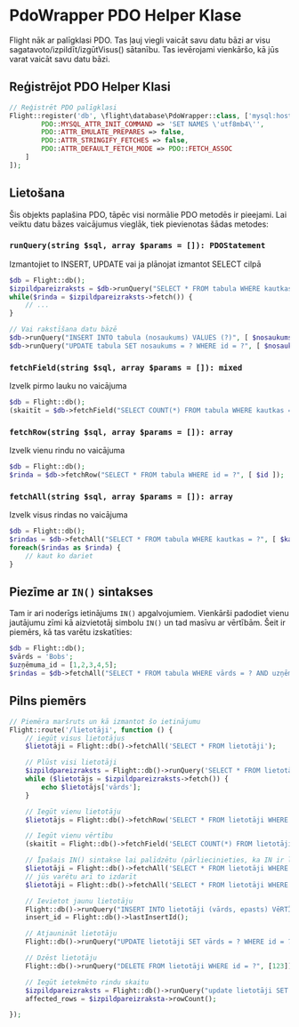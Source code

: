 # PdoWrapper PDO Helper Klase

Flight nāk ar palīgklasi PDO. Tas ļauj viegli vaicāt savu datu bāzi ar visu sagatavoto/izpildīt/izgūtVisus() sātanību. Tas ievērojami vienkāršo, kā jūs varat vaicāt savu datu bāzi.

## Reģistrējot PDO Helper Klasi

```php
// Reģistrēt PDO palīgklasi
Flight::register('db', \flight\database\PdoWrapper::class, ['mysql:host=localhost;dbname=cool_db_name', 'lietotājs', 'parole', [
		PDO::MYSQL_ATTR_INIT_COMMAND => 'SET NAMES \'utf8mb4\'',
		PDO::ATTR_EMULATE_PREPARES => false,
		PDO::ATTR_STRINGIFY_FETCHES => false,
		PDO::ATTR_DEFAULT_FETCH_MODE => PDO::FETCH_ASSOC
	]
]);
```

## Lietošana
Šis objekts paplašina PDO, tāpēc visi normālie PDO metodēs ir pieejami. Lai veiktu datu bāzes vaicājumus vieglāk, tiek pievienotas šādas metodes:

### `runQuery(string $sql, array $params = []): PDOStatement`
Izmantojiet to INSERT, UPDATE vai ja plānojat izmantot SELECT cilpā

```php
$db = Flight::db();
$izpildpareizraksts = $db->runQuery("SELECT * FROM tabula WHERE kautkas = ?", [ $kautkas ]);
while($rinda = $izpildpareizraksts->fetch()) {
	// ...
}

// Vai rakstīšana datu bāzē
$db->runQuery("INSERT INTO tabula (nosaukums) VALUES (?)", [ $nosaukums ]);
$db->runQuery("UPDATE tabula SET nosaukums = ? WHERE id = ?", [ $nosaukums, $id ]);
```

### `fetchField(string $sql, array $params = []): mixed`
Izvelk pirmo lauku no vaicājuma

```php
$db = Flight::db();
(skaitīt = $db->fetchField("SELECT COUNT(*) FROM tabula WHERE kautkas = ?", [ $kautkas ]);
```

### `fetchRow(string $sql, array $params = []): array`
Izvelk vienu rindu no vaicājuma

```php
$db = Flight::db();
$rinda = $db->fetchRow("SELECT * FROM tabula WHERE id = ?", [ $id ]);
```

### `fetchAll(string $sql, array $params = []): array`
Izvelk visus rindas no vaicājuma

```php
$db = Flight::db();
$rindas = $db->fetchAll("SELECT * FROM tabula WHERE kautkas = ?", [ $kautkas ]);
foreach($rindas as $rinda) {
	// kaut ko dariet
}
```

## Piezīme ar `IN()` sintakses
Tam ir ari noderīgs ietinājums `IN()` apgalvojumiem. Vienkārši padodiet vienu jautājumu zīmi kā aizvietotāj simbolu `IN()` un tad masīvu ar vērtībām. Šeit ir piemērs, kā tas varētu izskatīties:

```php
$db = Flight::db();
$vārds = 'Bobs';
$uzņēmuma_id = [1,2,3,4,5];
$rindas = $db->fetchAll("SELECT * FROM tabula WHERE vārds = ? AND uzņēmuma_id IN (?)", [ $vārds, $uzņēmuma_id ]);
```

## Pilns piemērs

```php
// Piemēra maršruts un kā izmantot šo ietinājumu
Flight::route('/lietotāji', function () {
	// iegūt visus lietotājus
	$lietotāji = Flight::db()->fetchAll('SELECT * FROM lietotāji');

	// Plūst visi lietotāji
	$izpildpareizraksts = Flight::db()->runQuery('SELECT * FROM lietotāji');
	while ($lietotājs = $izpildpareizraksts->fetch()) {
		echo $lietotājs['vārds'];
	}

	// Iegūt vienu lietotāju
	$lietotājs = Flight::db()->fetchRow('SELECT * FROM lietotāji WHERE id = ?', [123]);

	// Iegūt vienu vērtību
	(skaitīt = Flight::db()->fetchField('SELECT COUNT(*) FROM lietotāji');

	// Īpašais IN() sintakse lai palīdzētu (pārliecinieties, ka IN ir lielie)
	$lietotāji = Flight::db()->fetchAll('SELECT * FROM lietotāji WHERE id IN (?)', [[1,2,3,4,5]]);
	// jūs varētu arī to izdarīt
	$lietotāji = Flight::db()->fetchAll('SELECT * FROM lietotāji WHERE id IN (?)', [ '1,2,3,4,5']);

	// Ievietot jaunu lietotāju
	Flight::db()->runQuery("INSERT INTO lietotāji (vārds, epasts) VēRTĪBAS (?, ?)", ['Bobs', 'bobs@example.com']);
	insert_id = Flight::db()->lastInsertId();

	// Atjaunināt lietotāju
	Flight::db()->runQuery("UPDATE lietotāji SET vārds = ? WHERE id = ?", ['Bobs', 123]);

	// Dzēst lietotāju
	Flight::db()->runQuery("DELETE FROM lietotāji WHERE id = ?", [123]);

	// Iegūt ietekmēto rindu skaitu
	$izpildpareizraksts = Flight::db()->runQuery("update lietotāji SET vārds = ? WHERE vārds = ?", ['Bobs', 'Sally']);
	affected_rows = $izpildpareizraksta->rowCount();

});
```